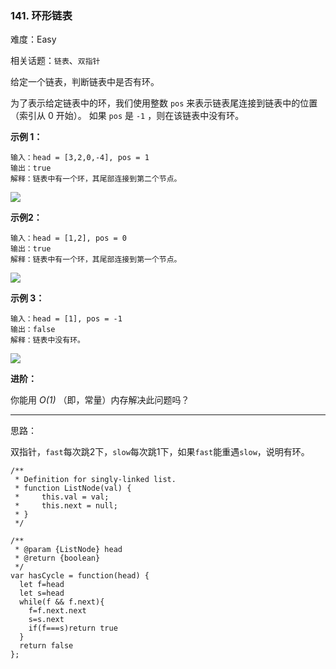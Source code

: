 ### 141. 环形链表

难度：Easy

相关话题：`链表`、`双指针`

给定一个链表，判断链表中是否有环。



为了表示给定链表中的环，我们使用整数  `pos`  来表示链表尾连接到链表中的位置（索引从 0 开始）。 如果  `pos`  是  `-1` ，则在该链表中没有环。







**示例 1：** 



```
输入：head = [3,2,0,-4], pos = 1
输出：true
解释：链表中有一个环，其尾部连接到第二个节点。
```


![](https://assets.leetcode-cn.com/aliyun-lc-upload/uploads/2018/12/07/circularlinkedlist.png)




**示例2：** 



```
输入：head = [1,2], pos = 0
输出：true
解释：链表中有一个环，其尾部连接到第一个节点。
```


![](https://assets.leetcode-cn.com/aliyun-lc-upload/uploads/2018/12/07/circularlinkedlist_test2.png)




**示例 3：** 



```
输入：head = [1], pos = -1
输出：false
解释：链表中没有环。
```


![](https://assets.leetcode-cn.com/aliyun-lc-upload/uploads/2018/12/07/circularlinkedlist_test3.png)








**进阶：** 



你能用 *O(1)* （即，常量）内存解决此问题吗？




-----

思路：

双指针，`fast`每次跳2下，`slow`每次跳1下，如果`fast`能重遇`slow`，说明有环。

```
/**
 * Definition for singly-linked list.
 * function ListNode(val) {
 *     this.val = val;
 *     this.next = null;
 * }
 */

/**
 * @param {ListNode} head
 * @return {boolean}
 */
var hasCycle = function(head) {
  let f=head
  let s=head
  while(f && f.next){
    f=f.next.next
    s=s.next
    if(f===s)return true
  }
  return false
};
```

